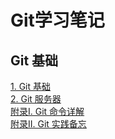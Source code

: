 # Git学习笔记

## Git 基础

[1. Git 基础](GIT/git_foundation.md)  
[2. Git 服务器](GIT/git_service.md)  
[附录I. Git 命令详解](GIT/git_appendix_i.md)  
[附录II. Git 实践备忘](GIT/git_appendix_ii.md)